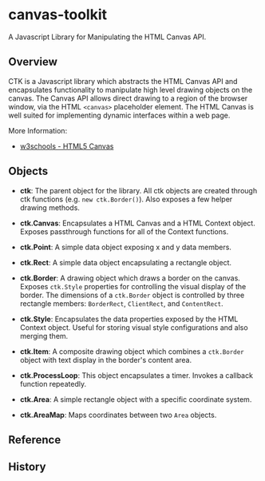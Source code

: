 # canvas-toolkit
A Javascript Library for Manipulating the HTML Canvas API.


Overview
------------------------------------------

CTK is a Javascript library which abstracts the HTML Canvas API and encapsulates functionality to manipulate high level drawing objects on the canvas.
The Canvas API allows direct drawing to a region of the browser window, via the HTML `<canvas>` placeholder element.
The HTML Canvas is well suited for implementing dynamic interfaces within a web page.

More Information:

- [w3schools - HTML5 Canvas](http://www.w3schools.com/html/html5_canvas.asp)


Objects
------------------------------------------

- **ctk**: The parent object for the library. All ctk objects are created through ctk functions (e.g. `new ctk.Border()`). Also exposes a few helper drawing methods.

- **ctk.Canvas**: Encapsulates a HTML Canvas and a HTML Context object. Exposes passthrough functions for all of the Context functions.

- **ctk.Point**: A simple data object exposing x and y data members.

- **ctk.Rect**: A simple data object encapsulating a rectangle object.

- **ctk.Border**: A drawing object which draws a border on the canvas. Exposes `ctk.Style` properties for controlling the visual display of the border. The dimensions of a `ctk.Border` object is controlled by three rectangle members: `BorderRect`, `ClientRect`, and `ContentRect`.

- **ctk.Style**: Encapsulates the data properties exposed by the HTML Context object. Useful for storing visual style configurations and also merging them.

- **ctk.Item**: A composite drawing object which combines a `ctk.Border` object with text display in the border's content area.

- **ctk.ProcessLoop**: This object encapsulates a timer. Invokes a callback function repeatedly.

- **ctk.Area**: A simple rectangle object with a specific coordinate system.

- **ctk.AreaMap**: Maps coordinates between two `Area` objects. 


Reference
------------------------------------------

History
------------------------------------------
